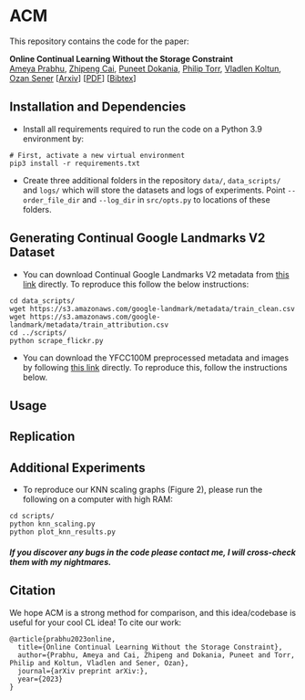 # ACM

This repository contains the code for the paper:

**Online Continual Learning Without the Storage Constraint**  
[Ameya Prabhu](https://drimpossible.github.io), [Zhipeng Cai](), [Puneet Dokania](https://puneetkdokania.github.io), [Philip Torr](https://www.robots.ox.ac.uk/~phst/), [Vladlen Koltun](), [Ozan Sener]()
[[Arxiv](https://arxiv.org/)]
[[PDF]()]
[[Bibtex](https://github.com/drimpossible/ACM/#citation)]

## Installation and Dependencies

* Install all requirements required to run the code on a Python 3.9 environment by:
 ```	
# First, activate a new virtual environment
pip3 install -r requirements.txt
 ```
 
* Create three additional folders in the repository `data/`, `data_scripts/` and `logs/` which will store the datasets and logs of experiments. Point `--order_file_dir` and `--log_dir` in `src/opts.py` to locations of these folders.

## Generating Continual Google Landmarks V2 Dataset

* You can download Continual Google Landmarks V2 metadata from [this link]() directly. To reproduce this follow the below instructions:
```
cd data_scripts/
wget https://s3.amazonaws.com/google-landmark/metadata/train_clean.csv
wget https://s3.amazonaws.com/google-landmark/metadata/train_attribution.csv
cd ../scripts/
python scrape_flickr.py
```

* You can download the YFCC100M preprocessed metadata and images by following [this link]() directly. To reproduce this, follow the instructions below.

## Usage

## Replication

## Additional Experiments

* To reproduce our KNN scaling graphs (Figure 2), please run the following on a computer with high RAM:
```
cd scripts/
python knn_scaling.py
python plot_knn_results.py
```


##### If you discover any bugs in the code please contact me, I will cross-check them with my nightmares.

## Citation

We hope ACM is a strong method for comparison, and this idea/codebase is useful for your cool CL idea! To cite our work:

```
@article{prabhu2023online,
  title={Online Continual Learning Without the Storage Constraint},
  author={Prabhu, Ameya and Cai, Zhipeng and Dokania, Puneet and Torr, Philip and Koltun, Vladlen and Sener, Ozan},
  journal={arXiv preprint arXiv:},
  year={2023}
}
```

